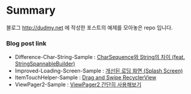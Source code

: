 # Summary

블로그 http://dudmy.net 에 작성한 포스트의 예제를 모아놓은 repo 입니다.

### Blog post link

* Difference-Char-String-Sample : [CharSequence와 String의 차이 (feat. StringSpannableBuilder)](http://dudmy.net/android/2017/09/15/difference-char-string/)
* Improved-Loading-Screen-Sample : [개선된 로딩 화면 (Splash Screen)](http://dudmy.net/android/2017/04/09/improved-loading-screen/)
* ItemTouchHelper-Sample : [Drag and Swipe RecyclerView](http://dudmy.net/android/2018/05/02/drag-and-swipe-recyclerview/)
* ViewPager2-Sample : [ViewPager2 간단히 사용해보기](http://dudmy.net/android/2019/03/02/try-viewpager2-simply/)

